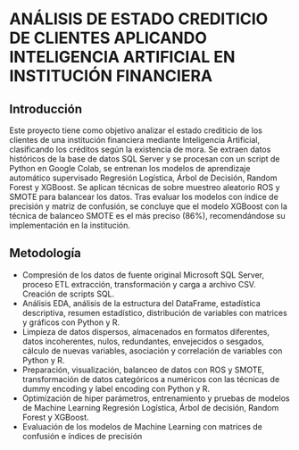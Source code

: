 # ANÁLISIS DE ESTADO CREDITICIO DE CLIENTES APLICANDO INTELIGENCIA ARTIFICIAL EN INSTITUCIÓN FINANCIERA
## Introducción
Este proyecto tiene como objetivo analizar el estado crediticio de los clientes de una institución financiera mediante Inteligencia Artificial, clasificando los créditos según la existencia de mora. Se extraen datos históricos de la base de datos SQL Server y se procesan con un script de Python en Google Colab, se entrenan los modelos de aprendizaje automático supervisado Regresión Logística, Árbol de Decisión, Random Forest y XGBoost. Se aplican técnicas de sobre muestreo aleatorio ROS y SMOTE para balancear los datos. Tras evaluar los modelos con índice de precisión y matriz de confusión, se concluye que el modelo XGBoost con la técnica de balanceo SMOTE es el más preciso (86%), recomendándose su implementación en la institución.

## Metodología
+ Compresión de los datos de fuente original Microsoft SQL Server, proceso ETL extracción, transformación y carga a archivo CSV. Creación de scripts SQL.
+ Análisis EDA, análisis de la estructura del DataFrame, estadística descriptiva, resumen estadístico, distribución de variables con matrices y gráficos con Python y R.
+ Limpieza de datos dispersos, almacenados en formatos diferentes, datos incoherentes, nulos, redundantes, envejecidos o sesgados, cálculo de nuevas variables, asociación y correlación de variables con Python y R.
+ Preparación, visualización, balanceo de datos con ROS y SMOTE, transformación de datos categóricos a numéricos con las técnicas de dummy encoding y label encoding con Python y R.
+ Optimización de hiper parámetros, entrenamiento y pruebas de modelos de Machine Learning Regresión Logística, Árbol de decisión, Random Forest y XGBoost.
+ Evaluación de los modelos de Machine Learning con matrices de confusión e índices de precisión
